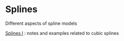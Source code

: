 #  Splines

Different aspects of spline models

[Splines I][1]
:  notes and examples related to cubic splines

[1]: splines
